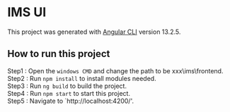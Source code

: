 # IMS UI

This project was generated with [Angular CLI](https://github.com/angular/angular-cli) version 13.2.5.

## How to run this project

Step1 : Open the `windows CMD` and change the path to be xxx\ims\frontend.  
Step2 : Run `npm install` to install modules needed.  
Step3 : Run `ng build` to build the project.  
Step4 : Run `npm start` to start this project.  
Step5 : Navigate to `http://localhost:4200/'.
